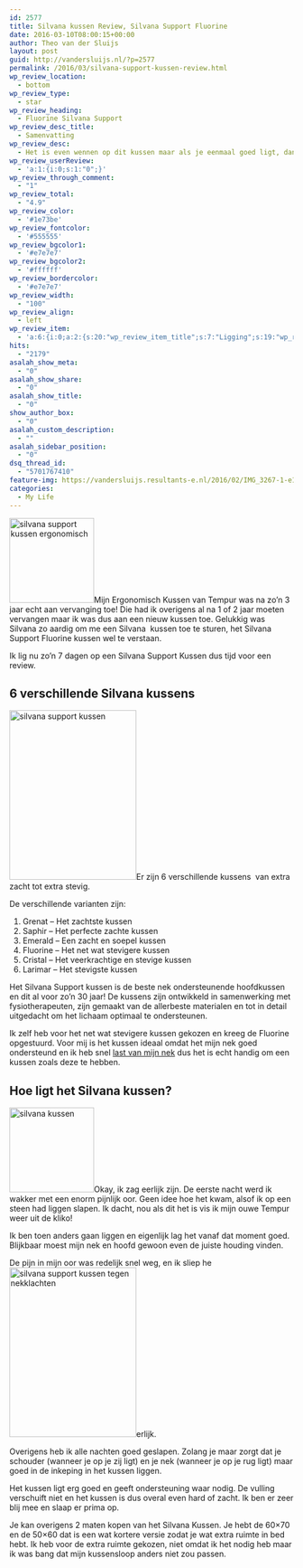 ```yaml
---
id: 2577
title: Silvana kussen Review, Silvana Support Fluorine
date: 2016-03-10T08:00:15+00:00
author: Theo van der Sluijs
layout: post
guid: http://vandersluijs.nl/?p=2577
permalink: /2016/03/silvana-support-kussen-review.html
wp_review_location:
  - bottom
wp_review_type:
  - star
wp_review_heading:
  - Fluorine Silvana Support
wp_review_desc_title:
  - Samenvatting
wp_review_desc:
  - Het is even wennen op dit kussen maar als je eenmaal goed ligt, dan lig je ook echt goed. Tja en 99 euro is geen koopje maar geloof me je wilt echt een goed kussen hebben voor een goede nachtrust. Dus dit kussen is het geld meer dan waard en met een 4,9 van de 5 punten een toppertje dus!!
wp_review_userReview:
  - 'a:1:{i:0;s:1:"0";}'
wp_review_through_comment:
  - "1"
wp_review_total:
  - "4.9"
wp_review_color:
  - '#1e73be'
wp_review_fontcolor:
  - '#555555'
wp_review_bgcolor1:
  - '#e7e7e7'
wp_review_bgcolor2:
  - '#ffffff'
wp_review_bordercolor:
  - '#e7e7e7'
wp_review_width:
  - "100"
wp_review_align:
  - left
wp_review_item:
  - 'a:6:{i:0;a:2:{s:20:"wp_review_item_title";s:7:"Ligging";s:19:"wp_review_item_star";s:1:"5";}i:1;a:2:{s:20:"wp_review_item_title";s:9:"Zachtheid";s:19:"wp_review_item_star";s:1:"5";}i:2;a:2:{s:20:"wp_review_item_title";s:5:"Prijs";s:19:"wp_review_item_star";s:3:"4.5";}i:3;a:2:{s:20:"wp_review_item_title";s:4:"Vorm";s:19:"wp_review_item_star";s:1:"5";}i:4;a:2:{s:20:"wp_review_item_title";s:4:"Maat";s:19:"wp_review_item_star";s:1:"5";}i:5;a:2:{s:20:"wp_review_item_title";s:13:"Ondersteuning";s:19:"wp_review_item_star";s:1:"5";}}'
hits:
  - "2179"
asalah_show_meta:
  - "0"
asalah_show_share:
  - "0"
asalah_show_title:
  - "0"
show_author_box:
  - "0"
asalah_custom_description:
  - ""
asalah_sidebar_position:
  - "0"
dsq_thread_id:
  - "5701767410"
feature-img: https://vandersluijs.resultants-e.nl/2016/02/IMG_3267-1-e1456602346649-825x501.jpg
categories:
  - My Life
---
```

<img class="alignleft size-thumbnail wp-image-2545" src="https://vandersluijs.resultants-e.nl/2016/02/IMG_3274-150x150.jpg" alt="silvana support kussen ergonomisch" width="150" height="150" srcset="https://vandersluijs.resultants-e.nl/2016/02/IMG_3274-150x150.jpg 150w, https://vandersluijs.resultants-e.nl/2016/02/IMG_3274-65x65.jpg 65w" sizes="(max-width: 150px) 100vw, 150px" />Mijn Ergonomisch Kussen van Tempur was na zo&#8217;n 3 jaar echt aan vervanging toe! Die had ik overigens al na 1 of 2 jaar moeten vervangen maar ik was dus aan een nieuw kussen toe. Gelukkig was Silvana zo aardig om me een Silvana  kussen toe te sturen, het Silvana Support Fluorine kussen wel te verstaan.

Ik lig nu zo&#8217;n 7 dagen op een Silvana Support Kussen dus tijd voor een review. <!--more-->

## 6 verschillende Silvana kussens

<img class="alignright size-medium wp-image-2540" src="https://vandersluijs.resultants-e.nl/2016/02/IMG_3265-225x300.jpg" alt="silvana support kussen" width="225" height="300" srcset="https://vandersluijs.resultants-e.nl/2016/02/IMG_3265-225x300.jpg 225w, https://vandersluijs.resultants-e.nl/2016/02/IMG_3265-768x1024.jpg 768w, https://vandersluijs.resultants-e.nl/2016/02/IMG_3265.jpg 900w" sizes="(max-width: 225px) 100vw, 225px" />Er zijn 6 verschillende kussens  van extra zacht tot extra stevig.

De verschillende varianten zijn:

  1. Grenat &#8211; Het zachtste kussen
  2. Saphir &#8211; Het perfecte zachte kussen
  3. Emerald &#8211; Een zacht en soepel kussen
  4. Fluorine &#8211; Het net wat stevigere kussen
  5. Cristal &#8211; Het veerkrachtige en stevige kussen
  6. Larimar &#8211; Het stevigste kussen

Het Silvana Support kussen is de beste nek ondersteunende hoofdkussen en dit al voor zo&#8217;n 30 jaar! De kussens zijn ontwikkeld in samenwerking met fysiotherapeuten, zijn gemaakt van de allerbeste materialen en tot in detail uitgedacht om het lichaam optimaal te ondersteunen.

Ik zelf heb voor het net wat stevigere kussen gekozen en kreeg de Fluorine opgestuurd. Voor mij is het kussen ideaal omdat het mijn nek goed ondersteund en ik heb snel [last van mijn nek](https://www.vandersluijs.nl/blog/2016/03/silvana-support-kussen-tegen-nekklachten.html) dus het is echt handig om een kussen zoals deze te hebben.

## Hoe ligt het Silvana kussen?

<img class="alignleft size-thumbnail wp-image-2539" src="https://vandersluijs.resultants-e.nl/2016/02/IMG_3256-150x150.jpg" alt="silvana kussen" width="150" height="150" srcset="https://vandersluijs.resultants-e.nl/2016/02/IMG_3256-150x150.jpg 150w, https://vandersluijs.resultants-e.nl/2016/02/IMG_3256-300x300.jpg 300w, https://vandersluijs.resultants-e.nl/2016/02/IMG_3256-768x768.jpg 768w, https://vandersluijs.resultants-e.nl/2016/02/IMG_3256-65x65.jpg 65w, https://vandersluijs.resultants-e.nl/2016/02/IMG_3256.jpg 960w" sizes="(max-width: 150px) 100vw, 150px" />Okay, ik zag eerlijk zijn. De eerste nacht werd ik wakker met een enorm pijnlijk oor. Geen idee hoe het kwam, alsof ik op een steen had liggen slapen. Ik dacht, nou als dit het is vis ik mijn ouwe Tempur weer uit de kliko!

Ik ben toen anders gaan liggen en eigenlijk lag het vanaf dat moment goed. Blijkbaar moest mijn nek en hoofd gewoon even de juiste houding vinden.

De pijn in mijn oor was redelijk snel weg, en ik sliep he<img class="alignright size-medium wp-image-2541" src="https://vandersluijs.resultants-e.nl/2016/02/IMG_3266-225x300.jpg" alt="silvana support kussen tegen nekklachten" width="225" height="300" srcset="https://vandersluijs.resultants-e.nl/2016/02/IMG_3266-225x300.jpg 225w, https://vandersluijs.resultants-e.nl/2016/02/IMG_3266-768x1024.jpg 768w, https://vandersluijs.resultants-e.nl/2016/02/IMG_3266.jpg 900w" sizes="(max-width: 225px) 100vw, 225px" />erlijk.

Overigens heb ik alle nachten goed geslapen. Zolang je maar zorgt dat je schouder (wanneer je op je zij ligt) en je nek (wanneer je op je rug ligt) maar goed in de inkeping in het kussen liggen.

Het kussen ligt erg goed en geeft ondersteuning waar nodig. De vulling verschuift niet en het kussen is dus overal even hard of zacht. Ik ben er zeer blij mee en slaap er prima op.

Je kan overigens 2 maten kopen van het Silvana Kussen. Je hebt de 60&#215;70 en de 50&#215;60 dat is een wat kortere versie zodat je wat extra ruimte in bed hebt. Ik heb voor de extra ruimte gekozen, niet omdat ik het nodig heb maar ik was bang dat mijn kussensloop anders niet zou passen.

